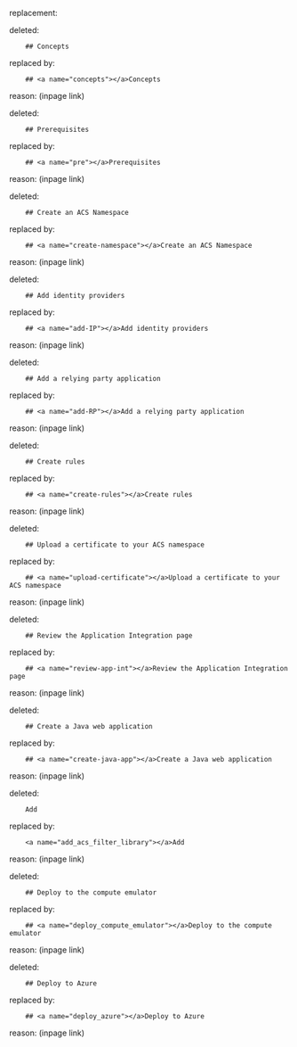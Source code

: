 replacement:

deleted:

		## Concepts

replaced by:

		## <a name="concepts"></a>Concepts

reason: (inpage link)

deleted:

		## Prerequisites

replaced by:

		## <a name="pre"></a>Prerequisites

reason: (inpage link)

deleted:

		## Create an ACS Namespace

replaced by:

		## <a name="create-namespace"></a>Create an ACS Namespace

reason: (inpage link)

deleted:

		## Add identity providers

replaced by:

		## <a name="add-IP"></a>Add identity providers

reason: (inpage link)

deleted:

		## Add a relying party application

replaced by:

		## <a name="add-RP"></a>Add a relying party application

reason: (inpage link)

deleted:

		## Create rules

replaced by:

		## <a name="create-rules"></a>Create rules

reason: (inpage link)

deleted:

		## Upload a certificate to your ACS namespace

replaced by:

		## <a name="upload-certificate"></a>Upload a certificate to your ACS namespace

reason: (inpage link)

deleted:

		## Review the Application Integration page

replaced by:

		## <a name="review-app-int"></a>Review the Application Integration page

reason: (inpage link)

deleted:

		## Create a Java web application

replaced by:

		## <a name="create-java-app"></a>Create a Java web application

reason: (inpage link)

deleted:

		Add

replaced by:

		<a name="add_acs_filter_library"></a>Add

reason: (inpage link)

deleted:

		## Deploy to the compute emulator

replaced by:

		## <a name="deploy_compute_emulator"></a>Deploy to the compute emulator

reason: (inpage link)

deleted:

		## Deploy to Azure

replaced by:

		## <a name="deploy_azure"></a>Deploy to Azure

reason: (inpage link)

